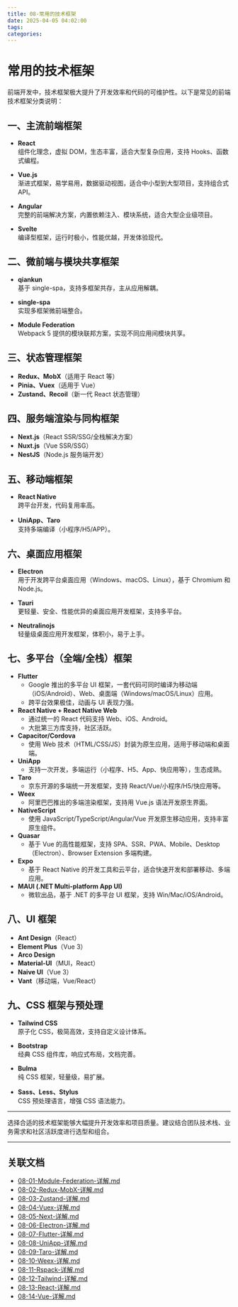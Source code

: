 ```yaml
---
title: 08-常用的技术框架
date: 2025-04-05 04:02:00
tags:
categories:
---
```


# 常用的技术框架

前端开发中，技术框架极大提升了开发效率和代码的可维护性。以下是常见的前端技术框架分类说明：

## 一、主流前端框架

- **React**  
  组件化理念，虚拟 DOM，生态丰富，适合大型复杂应用，支持 Hooks、函数式编程。

- **Vue.js**  
  渐进式框架，易学易用，数据驱动视图，适合中小型到大型项目，支持组合式 API。

- **Angular**  
  完整的前端解决方案，内置依赖注入、模块系统，适合大型企业级项目。

- **Svelte**  
  编译型框架，运行时极小，性能优越，开发体验现代。

## 二、微前端与模块共享框架

- **qiankun**  
  基于 single-spa，支持多框架共存，主从应用解耦。

- **single-spa**  
  实现多框架微前端整合。

- **Module Federation**  
  Webpack 5 提供的模块联邦方案，实现不同应用间模块共享。

## 三、状态管理框架

- **Redux、MobX**（适用于 React 等）
- **Pinia、Vuex**（适用于 Vue）
- **Zustand、Recoil**（新一代 React 状态管理）

## 四、服务端渲染与同构框架

- **Next.js**（React SSR/SSG/全栈解决方案）
- **Nuxt.js**（Vue SSR/SSG）
- **NestJS**（Node.js 服务端开发）

## 五、移动端框架

- **React Native**  
  跨平台开发，代码复用率高。

- **UniApp、Taro**  
  支持多端编译（小程序/H5/APP）。

## 六、桌面应用框架

- **Electron**  
  用于开发跨平台桌面应用（Windows、macOS、Linux），基于 Chromium 和 Node.js。

- **Tauri**  
  更轻量、安全、性能优异的桌面应用开发框架，支持多平台。

- **Neutralinojs**  
  轻量级桌面应用开发框架，体积小，易于上手。

## 七、多平台（全端/全栈）框架

- **Flutter**
  - Google 推出的多平台 UI 框架，一套代码可同时编译为移动端（iOS/Android）、Web、桌面端（Windows/macOS/Linux）应用。
  - 跨平台效果极佳，动画与 UI 表现力强。
- **React Native + React Native Web**
  - 通过统一的 React 代码支持 Web、iOS、Android。
  - 大批第三方库支持，社区活跃。
- **Capacitor/Cordova**
  - 使用 Web 技术（HTML/CSS/JS）封装为原生应用，适用于移动端和桌面端。
- **UniApp**
  - 支持一次开发，多端运行（小程序、H5、App、快应用等），生态成熟。
- **Taro**
  - 京东开源的多端统一开发框架，支持 React/Vue/小程序/H5/快应用等。
- **Weex**
  - 阿里巴巴推出的多端渲染框架，支持用 Vue.js 语法开发原生界面。
- **NativeScript**
  - 使用 JavaScript/TypeScript/Angular/Vue 开发原生移动应用，支持丰富原生组件。
- **Quasar**
  - 基于 Vue 的高性能框架，支持 SPA、SSR、PWA、Mobile、Desktop（Electron）、Browser Extension 多端构建。
- **Expo**
  - 基于 React Native 的开发工具和云平台，适合快速开发和部署移动、多端应用。
- **MAUI (.NET Multi-platform App UI)**
  - 微软出品，基于 .NET 的多平台 UI 框架，支持 Win/Mac/iOS/Android。

## 八、UI 框架

- **Ant Design**（React）
- **Element Plus**（Vue 3）
- **Arco Design**
- **Material-UI**（MUI，React）
- **Naive UI**（Vue 3）
- **Vant**（移动端，Vue/React）

## 九、CSS 框架与预处理

- **Tailwind CSS**  
  原子化 CSS，极简高效，支持自定义设计体系。

- **Bootstrap**  
  经典 CSS 组件库，响应式布局，文档完善。

- **Bulma**  
  纯 CSS 框架，轻量级，易扩展。

- **Sass、Less、Stylus**  
  CSS 预处理语言，增强 CSS 语法能力。

---

选择合适的技术框架能够大幅提升开发效率和项目质量。建议结合团队技术栈、业务需求和社区活跃度进行选型和组合。

---

## 关联文档

- [08-01-Module-Federation-详解.md](./08-01-Module-Federation-详解.md)
- [08-02-Redux-MobX-详解.md](./08-02-Redux-MobX-详解.md)
- [08-03-Zustand-详解.md](./08-03-Zustand-详解.md)
- [08-04-Vuex-详解.md](./08-04-Vuex-详解.md)
- [08-05-Next-详解.md](./08-05-Next-详解.md)
- [08-06-Electron-详解.md](./08-06-Electron-详解.md)
- [08-07-Flutter-详解.md](./08-07-Flutter-详解.md)
- [08-08-UniApp-详解.md](./08-08-UniApp-详解.md)
- [08-09-Taro-详解.md](./08-09-Taro-详解.md)
- [08-10-Weex-详解.md](./08-10-Weex-详解.md)
- [08-11-Rspack-详解.md](./08-11-Rspack-详解.md)
- [08-12-Tailwind-详解.md](./08-12-Tailwind-详解.md)
- [08-13-React-详解.md](./08-13-React-详解.md)
- [08-14-Vue-详解.md](./08-14-Vue-详解.md)